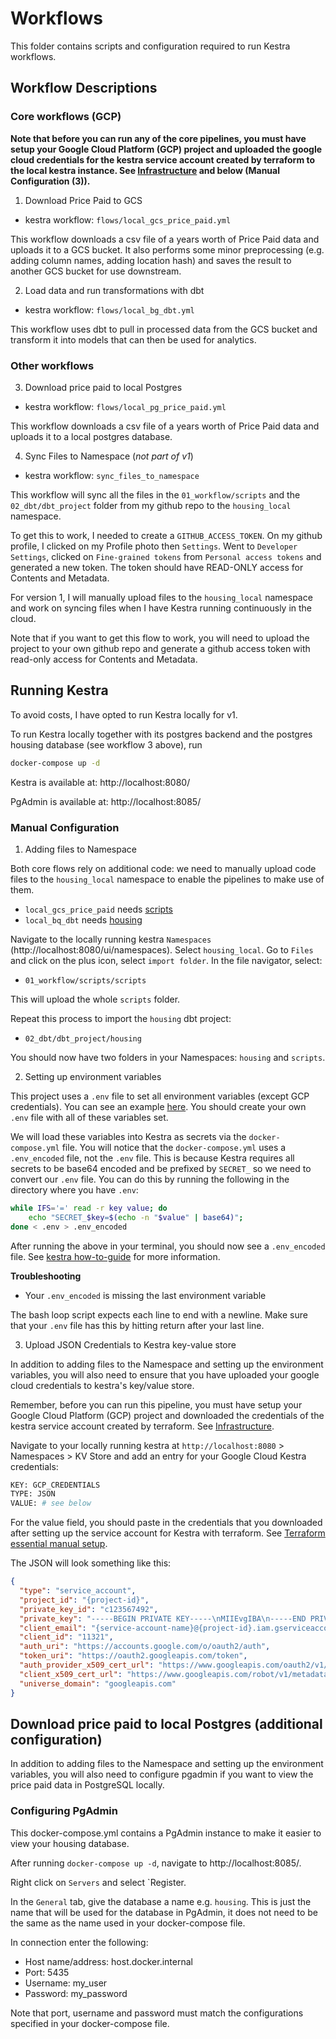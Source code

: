 # Workflows

This folder contains scripts and configuration required to run Kestra workflows.

## Workflow Descriptions

### Core workflows (GCP)

**Note that before you can run any of the core pipelines, you must have setup your Google Cloud Platform (GCP) project and uploaded the google cloud credentials for the kestra service account created by terraform to the local kestra instance. See [Infrastructure](../infrastructure/notes/) and below (Manual Configuration (3)).**

1. Download Price Paid to GCS

- kestra workflow: `flows/local_gcs_price_paid.yml`

This workflow downloads a csv file of a years worth of Price Paid data and uploads it to a GCS bucket. It also performs some minor preprocessing (e.g. adding column names, adding location hash) and saves the result to another GCS bucket for use downstream.

2. Load data and run transformations with dbt

- kestra workflow: `flows/local_bg_dbt.yml`

This workflow uses dbt to pull in processed data from the GCS bucket and transform it into models that can then be used for analytics.


### Other workflows

3.  Download price paid to local Postgres

- kestra workflow: `flows/local_pg_price_paid.yml`

This workflow downloads a csv file of a years worth of Price Paid data and uploads it to a local postgres database.

4. Sync Files to Namespace (*not part of v1*)

- kestra workflow: `sync_files_to_namespace`

This workflow will sync all the files in the `01_workflow/scripts` and the `02_dbt/dbt_project` folder from my github repo to the `housing_local` namespace.

To get this to work, I needed to create a `GITHUB_ACCESS_TOKEN`. On my github profile, I clicked on my Profile photo then `Settings`. Went to `Developer Settings`, clicked on `Fine-grained tokens` from `Personal access tokens` and generated a new token. The token should have READ-ONLY access for Contents and Metadata.

For version 1, I will manually upload files to the `housing_local` namespace and work on syncing files when I have Kestra running continuously in the cloud.

Note that if you want to get this flow to work, you will need to upload the project to your own github repo and generate a github access token with read-only access for Contents and Metadata.

## Running Kestra

To avoid costs, I have opted to run Kestra locally for v1.

To run Kestra locally together with its postgres backend and the postgres housing database (see workflow 3 above), run

```bash
docker-compose up -d
```

Kestra is available at: http://localhost:8080/

PgAdmin is available at: http://localhost:8085/

### Manual Configuration

1. Adding files to Namespace

Both core flows rely on additional code: we need to manually upload code files to the `housing_local` namespace to enable the pipelines to make use of them.

- `local_gcs_price_paid` needs [scripts](./scripts/scripts)
- `local_bq_dbt` needs [housing](../02_dbt/dbt_project/housing)

Navigate to the locally running kestra `Namespaces` (http://localhost:8080/ui/namespaces). Select `housing_local`. Go to `Files` and click on the plus icon, select `import folder`. In the file navigator, select:

- `01_workflow/scripts/scripts`

This will upload the whole `scripts` folder. 

Repeat this process to import the `housing` dbt project:

- `02_dbt/dbt_project/housing`

You should now have two folders in your Namespaces: `housing` and `scripts`.

2. Setting up environment variables

This project uses a `.env` file to set all environment variables (except GCP credentials). You can see an example [here](.env_example). You should create your own `.env` file with all of these variables set. 

We will load these variables into Kestra as secrets via the `docker-compose.yml` file. You will notice that the `docker-compose.yml` uses a `.env_encoded` file, not the `.env` file. This is because Kestra requires all secrets to be base64 encoded and be prefixed by `SECRET_` so we need to convert our `.env` file. You can do this by running the following in the directory where you have `.env`:

```bash
while IFS='=' read -r key value; do
    echo "SECRET_$key=$(echo -n "$value" | base64)";
done < .env > .env_encoded
```

After running the above in your terminal, you should now see a `.env_encoded` file. See [kestra how-to-guide](https://kestra.io/docs/how-to-guides/secrets) for more information.

**Troubleshooting**

- Your `.env_encoded` is missing the last environment variable

The bash loop script expects each line to end with a newline. Make sure that your `.env` file has this by hitting return after your last line.

3. Upload JSON Credentials to Kestra key-value store

In addition to adding files to the Namespace and setting up the environment variables, you will also need to ensure that you have uploaded your google cloud credentials to kestra's key/value store.

Remember, before you can run this pipeline, you must have setup your Google Cloud Platform (GCP) project and downloaded the credentials of the kestra service account created by terraform. See [Infrastructure](../infrastructure/notes/). 

Navigate to your locally running kestra at `http://localhost:8080` > Namespaces > KV Store and add an entry for your Google Cloud Kestra credentials:

```bash
KEY: GCP_CREDENTIALS
TYPE: JSON
VALUE: # see below
```
For the value field, you should paste in the credentials that you downloaded after setting up the service account for Kestra with terraform. See [Terraform essential manual setup](../infrastructure/notes/00_essential_manual_setup.md).

The JSON will look something like this:

```json
{
  "type": "service_account",
  "project_id": "{project-id}",
  "private_key_id": "c123567492",
  "private_key": "-----BEGIN PRIVATE KEY-----\nMIIEvgIBA\n-----END PRIVATE KEY-----\n",
  "client_email": "{service-account-name}@{project-id}.iam.gserviceaccount.com",
  "client_id": "11321",
  "auth_uri": "https://accounts.google.com/o/oauth2/auth",
  "token_uri": "https://oauth2.googleapis.com/token",
  "auth_provider_x509_cert_url": "https://www.googleapis.com/oauth2/v1/certs",
  "client_x509_cert_url": "https://www.googleapis.com/robot/v1/metadata/x509/{service-account-name}%40{project-id}.iam.gserviceaccount.com",
  "universe_domain": "googleapis.com"
}
```

## Download price paid to local Postgres (additional configuration)

In addition to adding files to the Namespace and setting up the environment variables, you will also need to configure pgadmin if you want to view the price paid data in PostgreSQL locally.

### Configuring PgAdmin
This docker-compose.yml contains a PgAdmin instance to make it easier to view your housing database.

After running `docker-compose up -d`, navigate to http://localhost:8085/.

Right click on `Servers` and select `Register. 

In the `General` tab, give the database a name e.g. `housing`. This is just the name that will be used for the database in PgAdmin, it does not need to be the same as the name used in your docker-compose file.

In connection enter the following:
- Host name/address: host.docker.internal
- Port: 5435 
- Username: my_user
- Password: my_password

Note that port, username and password must match the configurations specified in your docker-compose file.